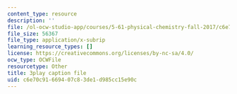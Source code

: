```yaml
---
content_type: resource
description: ''
file: /ol-ocw-studio-app/courses/5-61-physical-chemistry-fall-2017/c6e70c91669407c83de1d985cc15e90c_IoED49Ha8-o.srt
file_size: 56367
file_type: application/x-subrip
learning_resource_types: []
license: https://creativecommons.org/licenses/by-nc-sa/4.0/
ocw_type: OCWFile
resourcetype: Other
title: 3play caption file
uid: c6e70c91-6694-07c8-3de1-d985cc15e90c
---
```

